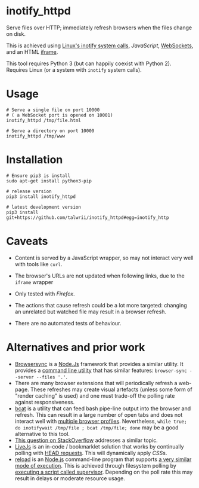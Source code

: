 # inotify_httpd
Serve files over HTTP; immediately refresh browsers when the files change on disk.

This is achieved using  [Linux's inotify system calls](http://man7.org/linux/man-pages/man7/inotify.7.html), *JavaScript*, [WebSockets](https://www.w3.org/TR/websockets/), and an HTML [iframe](https://www.w3.org/wiki/HTML/Elements/iframe).

This tool requires Python 3 (but can happily coexist with Python 2). Requires Linux (or a system with `inotify` system calls).

# Usage
```
# Serve a single file on port 10000
# ( a WebSocket port is opened on 10001)
inotify_httpd /tmp/file.html

# Serve a directory on port 10000
inotify_httpd /tmp/www

```

# Installation
```
# Ensure pip3 is install
sudo apt-get install python3-pip

# release version
pip3 install inotify_httpd

# latest development version
pip3 install git+https://github.com/talwrii/inotify_httpd#egg=inotify_http
```

# Caveats
* Content is served by a JavaScript wrapper, so may not interact very well with tools like `curl`.
* The browser's URLs are not updated when following links, due to the `iframe` wrapper
* Only tested with *Firefox*.
* The actions that cause refresh could be a lot more targeted: changing an unrelated but watched file may result in a browser refresh.

* There are no automated tests of behaviour.

# Alternatives and prior work

 * [Browsersync](https://www.browsersync.io/) is a [Node.Js](https://nodejs.org/en/) framework that provides a similar utility. It provides a [command line utility](https://browsersync.io/docs/command-line#start) that has similar features: `browser-sync --server --files '.'`.
 * There are many browser extensions that will periodically refresh a web-page. These refreshes may create visual artefacts (unless some form of "render caching" is used) and one must trade-off the polling rate against responsiveness.
 * [bcat](https://rtomayko.github.io/bcat/) is a utility that can feed bash pipe-line output into the browser and refresh. This can result in a large number of open tabs and does not interact well with [multiple browser profiles](https://lifehacker.com/5481213/master-multiple-firefox-profiles-for-more-productive-browsing). Nevertheless, `while true; do inotifywait /tmp/file ; bcat /tmp/file; done` may be a good alternative to this tool.
* [This question on StackOverflow](https://stackoverflow.com/questions/1346716/how-do-i-make-firefox-auto-refresh-on-file-change) addresses a similar topic.
* [LiveJs](http://livejs.com/) is an in-code / bookmarklet solution that works by continually polling with [HEAD requests](https://www.w3.org/Protocols/rfc2616/rfc2616-sec9.html). This will dynamically apply *CSS*s.
* [reload](https://www.npmjs.com/package/reload) is an [Node.js](https://nodejs.org/en/) command-line program that supports [a very similar mode of execution](https://www.npmjs.com/package/reload#usage-for-command-line-application). This is achieved through filesystem polling by [executing a script called supervisor](https://github.com/petruisfan/node-supervisor). Depending on the poll rate this may result in delays or moderate resource usage.
